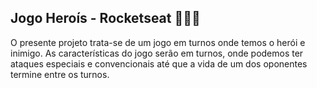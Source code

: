 ## Jogo Heroís - Rocketseat 🦸‍♂️🐍

O presente projeto trata-se de um jogo em turnos onde temos o herói e inimigo. As características do jogo serão em turnos, onde podemos ter ataques especiais e convencionais até que a vida de um dos oponentes termine entre os turnos.